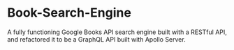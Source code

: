 # Book-Search-Engine
A fully functioning Google Books API search engine built with a RESTful API, and refactored it to be a GraphQL API built with Apollo Server.
